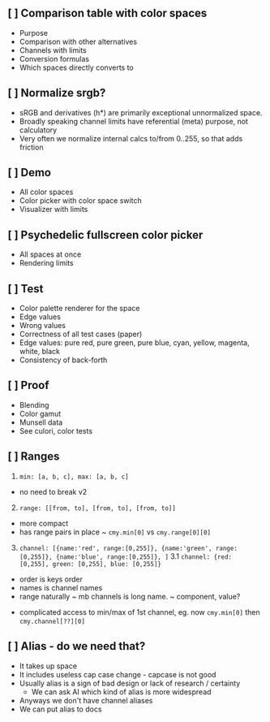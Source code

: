 ## [ ] Comparison table with color spaces

  * Purpose
  * Comparison with other alternatives
  * Channels with limits
  * Conversion formulas
  * Which spaces directly converts to

## [ ] Normalize srgb?

  + sRGB and derivatives (h*) are primarily exceptional unnormalized space.
  + Broadly speaking channel limits have referential (meta) purpose, not calculatory
  + Very often we normalize internal calcs to/from 0..255, so that adds friction

## [ ] Demo

  * All color spaces
  * Color picker with color space switch
  * Visualizer with limits

## [ ] Psychedelic fullscreen color picker
  * All spaces at once
  * Rendering limits

## [ ] Test

  * Color palette renderer for the space
  * Edge values
  * Wrong values
  * Correctness of all test cases (paper)
  * Edge values: pure red, pure green, pure blue, cyan, yellow, magenta, white, black
  * Consistency of back-forth

## [ ] Proof
  * Blending
  * Color gamut
  * Munsell data
  * See culori, color tests

## [ ] Ranges

1. `min: [a, b, c], max: [a, b, c]`
+ no need to break v2

2. `range: [[from, to], [from, to], [from, to]]`
+ more compact
+ has range pairs in place
~ `cmy.min[0]` vs `cmy.range[0][0]`

3. `channel: [{name:'red', range:[0,255]}, {name:'green', range:[0,255]}, {name:'blue', range:[0,255]}, ]`
3.1 `channel: {red: [0,255], green: [0,255], blue: [0,255]}`
  + order is keys order
  + names is channel names
  + range naturally
  ~ mb channels is long name.
    ~ component, value?
  - complicated access to min/max of 1st channel, eg. now `cmy.min[0]` then `cmy.channel[??][0]`

## [ ] Alias - do we need that?

- It takes up space
- It includes useless cap case change - capcase is not good
- Usually alias is a sign of bad design or lack of research / certainty
  - We can ask AI which kind of alias is more widespread
- Anyways we don't have channel aliases
- We can put alias to docs
